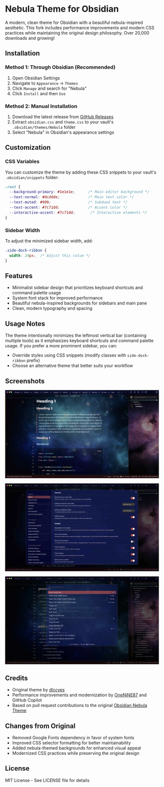 # Nebula Theme for Obsidian

A modern, clean theme for Obsidian with a beautiful nebula-inspired aesthetic. This fork includes performance improvements and modern CSS practices while maintaining the original design philosophy. Over 20,000 downloads and growing!

## Installation

### Method 1: Through Obsidian (Recommended)
1. Open Obsidian Settings
2. Navigate to `Appearance` → `Themes`
3. Click `Manage` and search for "Nebula"
4. Click `Install` and then `Use`

### Method 2: Manual Installation
1. Download the latest release from [GitHub Releases](https://github.com/OneNiNE87/obsidian-nebula/releases)
2. Extract `obsidian.css` and `theme.css` to your vault's `.obsidian/themes/Nebula` folder
3. Select "Nebula" in Obsidian's appearance settings

## Customization

### CSS Variables
You can customize the theme by adding these CSS snippets to your vault's `.obsidian/snippets` folder:

```css
:root {
  --background-primary: #1e1e1e;      /* Main editor background */
  --text-normal: #dcddde;             /* Main text color */
  --text-muted: #999;                 /* Subdued text */
  --text-accent: #7c71dd;             /* Accent color */
  --interactive-accent: #7c71dd;       /* Interactive elements */
}
```

### Sidebar Width
To adjust the minimized sidebar width, add:
```css
.side-dock-ribbon {
  width: 24px;  /* Adjust this value */
}
```

## Features

- Minimalist sidebar design that prioritizes keyboard shortcuts and command palette usage
- System font stack for improved performance
- Beautiful nebula-inspired backgrounds for sidebars and main pane
- Clean, modern typography and spacing

## Usage Notes

The theme intentionally minimizes the leftmost vertical bar (containing multiple tools) as it emphasizes keyboard shortcuts and command palette usage. If you prefer a more prominent sidebar, you can:
- Override styles using CSS snippets (modify classes with `side-dock-ribbon` prefix)
- Choose an alternative theme that better suits your workflow

## Screenshots

![Main View](showcase1.jpg)

![Dark Mode](showcase2.jpg)

![Note Taking](showcase3.jpg)

## Credits

- Original theme by [dlccyes](https://github.com/dlccyes)
- Performance improvements and modernization by [OneNiNE87](https://github.com/OneNiNE87) and GitHub Copilot
- Based on pull request contributions to the original [Obsidian Nebula Theme](https://github.com/dlccyes/obsidian-nebula)

## Changes from Original

- Removed Google Fonts dependency in favor of system fonts
- Improved CSS selector formatting for better maintainability
- Added nebula-themed backgrounds for enhanced visual appeal
- Modernized CSS practices while preserving the original design

## License

MIT License - See LICENSE file for details
